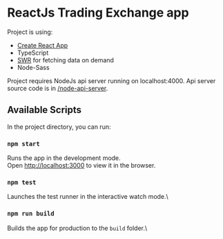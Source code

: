 # ReactJs Trading Exchange app

Project is using:

- [Create React App](https://github.com/facebook/create-react-app)
- TypeScript
- [SWR](https://swr.vercel.app/) for fetching data on demand
- Node-Sass

Project requires NodeJs api server running on localhost:4000. Api server source code is in [/node-api-server](https://github.com/aciura/SimpleTradingExchange/tree/main/node-api-server).

## Available Scripts

In the project directory, you can run:

### `npm start`

Runs the app in the development mode.\
Open [http://localhost:3000](http://localhost:3000) to view it in the browser.

### `npm test`

Launches the test runner in the interactive watch mode.\

### `npm run build`

Builds the app for production to the `build` folder.\
